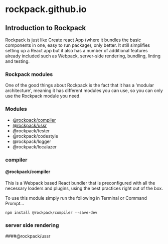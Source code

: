 # rockpack.github.io

## Introduction to Rockpack

Rockpack is just like Create react App (where it bundles the basic components in one, easy to run package), only better. It still simplifies setting up a React app but it also has a number of additional features already included such as Webpack, server-side rendering, bundling, linting and testing.

### Rockpack modules

One of the good things about Rockpack is the fact that it has a 'modular architecture', meaning it has different modules you can use, so you can only use the Rockpack module you need.

### Modules

- [@rockpack/compiler](#compiler)
- [@rockpack/ussr](#server-side-rendering)
- @rockpack/tester
- @rockpack/codestyle
- @rockpack/logger
- @rockpack/localazer

### compiler
#### @rockpack/compiler

This is a Webpack based React bundler that is preconfigured with all the necessary loaders and plugins, using the best practices right out of the box.

To use this module simply run the following in Terminal or Command Prompt...

```
npm install @rockpack/compiler --save-dev
```

### server side rendering
####@rockpack/ussr

